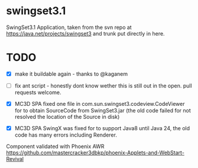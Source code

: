 # swingset3.1 #

SwingSet3.1 Application, taken from the svn repo at https://java.net/projects/swingset3 and trunk put directly in here.


# TODO #

 - [x] make it buildable again - thanks to @kaganem
 - [ ] fix ant script - honestly dont know wether this is still out in the open. pull requests welcome.
 - [X] MC3D SPA fixed one file in com.sun.swingset3.codeview.CodeViewer for to obtain SourceCode from SwingSet3.jar (the old code failed for not resolved the location of the Source in disk)
 - [X]  MC3D SPA SwingX was fixed for to support Java8 until Java 24, the old code has many errors including Renderer.


Component validated with Phoenix AWR
https://github.com/mastercracker3dbkp/phoenix-Applets-and-WebStart-Revival
